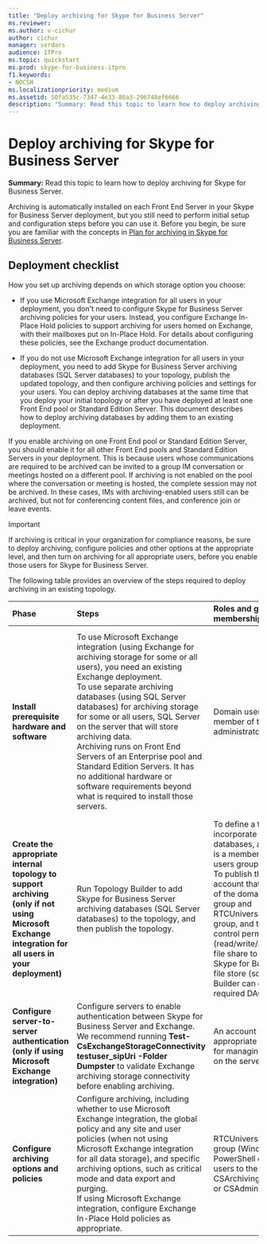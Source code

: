 ```yaml
---
title: "Deploy archiving for Skype for Business Server"
ms.reviewer: 
ms.author: v-cichur
author: cichur
manager: serdars
audience: ITPro
ms.topic: quickstart
ms.prod: skype-for-business-itpro
f1.keywords:
- NOCSH
ms.localizationpriority: medium
ms.assetid: 50fa535c-7347-4e33-80a3-296748ef6666
description: "Summary: Read this topic to learn how to deploy archiving for Skype for Business Server."
---
```


# Deploy archiving for Skype for Business Server
 
**Summary:** Read this topic to learn how to deploy archiving for Skype for Business Server.
  
Archiving is automatically installed on each Front End Server in your Skype for Business Server deployment, but you still need to perform initial setup and configuration steps before you can use it. Before you begin, be sure you are familiar with the concepts in [Plan for archiving in Skype for Business Server](../../plan-your-deployment/archiving/archiving.md).
  
## Deployment checklist

How you set up archiving depends on which storage option you choose: 
  
- If you use Microsoft Exchange integration for all users in your deployment, you don't need to configure Skype for Business Server archiving policies for your users. Instead, you configure Exchange In-Place Hold policies to support archiving for users homed on Exchange, with their mailboxes put on In-Place Hold. For details about configuring these policies, see the Exchange product documentation.
    
- If you do not use Microsoft Exchange integration for all users in your deployment, you need to add Skype for Business Server archiving databases (SQL Server databases) to your topology, publish the updated topology, and then configure archiving policies and settings for your users. You can deploy archiving databases at the same time that you deploy your initial topology or after you have deployed at least one Front End pool or Standard Edition Server. This document describes how to deploy archiving databases by adding them to an existing deployment.
    
If you enable archiving on one Front End pool or Standard Edition Server, you should enable it for all other Front End pools and Standard Edition Servers in your deployment. This is because users whose communications are required to be archived can be invited to a group IM conversation or meetings hosted on a different pool. If archiving is not enabled on the pool where the conversation or meeting is hosted, the complete session may not be archived. In these cases, IMs with archiving-enabled users still can be archived, but not for conferencing content files, and conference join or leave events.
  
> [!IMPORTANT]
> If archiving is critical in your organization for compliance reasons, be sure to deploy archiving, configure policies and other options at the appropriate level, and then turn on archiving for all appropriate users, before you enable those users for Skype for Business Server. 
  
The following table provides an overview of the steps required to deploy archiving in an existing topology.
  
|**Phase**|**Steps**|**Roles and group memberships**|**Documentation**|
|:-----|:-----|:-----|:-----|
|**Install prerequisite hardware and software** <br/> |To use Microsoft Exchange integration (using Exchange for archiving storage for some or all users), you need an existing Exchange deployment.  <br/> To use separate archiving databases (using SQL Server databases) for archiving storage for some or all users, SQL Server on the server that will store archiving data.  <br/> Archiving runs on Front End Servers of an Enterprise pool and Standard Edition Servers. It has no additional hardware or software requirements beyond what is required to install those servers.  <br/> |Domain user who is a member of the local administrators group.  <br/> |[Server requirements for Skype for Business Server 2015](../../plan-your-deployment/requirements-for-your-environment/server-requirements.md) <br/> [Environmental requirements for Skype for Business Server 2015](../../plan-your-deployment/requirements-for-your-environment/environmental-requirements.md) <br/>  [Plan to integrate Skype for Business and Exchange](../../plan-your-deployment/integrate-with-exchange/integrate-with-exchange.md) <br/>[System requirements for Skype for Business Server 2019](../../../SfBServer2019/plan/system-requirements.md) |
|**Create the appropriate internal topology to support archiving (only if not using Microsoft Exchange integration for all users in your deployment)** <br/> |Run Topology Builder to add Skype for Business Server archiving databases (SQL Server databases) to the topology, and then publish the topology.  <br/> |To define a topology to incorporate archiving databases, an account that is a member of the local users group.  <br/> To publish the topology, an account that is a member of the domain admins group and RTCUniversalServerAdmins group, and that has full control permissions (read/write/modify) on the file share to be used for the Skype for Business Server file store (so that Topology Builder can configure the required DACLs).  <br/> |[Add archiving databases to an existing deployment in Skype for Business Server](add-archiving-databases.md) <br/> |
|**Configure server-to-server authentication (only if using Microsoft Exchange integration)** <br/> |Configure servers to enable authentication between Skype for Business Server and Exchange. We recommend running **Test-CsExchangeStorageConnectivity testuser_sipUri -Folder Dumpster** to validate Exchange archiving storage connectivity before enabling archiving. <br/> |An account with the appropriate permissions for managing certificates on the servers.  <br/> |Manage server-to-server authentication  <br/> |
|**Configure archiving options and policies** <br/> |Configure archiving, including whether to use Microsoft Exchange integration, the global policy and any site and user policies (when not using Microsoft Exchange integration for all data storage), and specific archiving options, such as critical mode and data export and purging.  <br/> If using Microsoft Exchange integration, configure Exchange In-Place Hold policies as appropriate.  <br/> |RTCUniversalServerAdmins group (Windows PowerShell only) or assign users to the CSArchivingAdministrator or CSAdministrator role.  <br/> |[Configure archiving options for Skype for Business Server](configure-archiving-options.md) <br/> Exchange product documentation (if using Microsoft Exchange integration).  <br/> |
   

